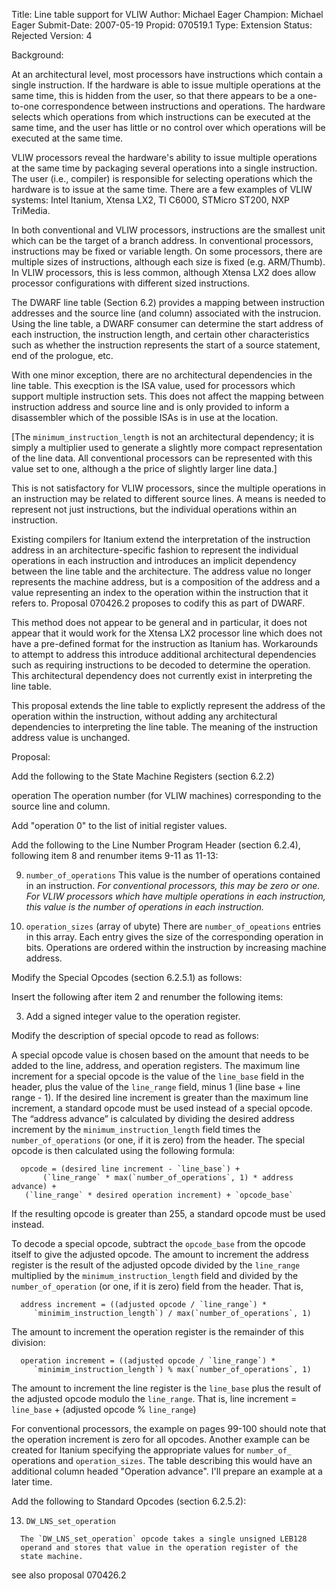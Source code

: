 Title:       Line table support for VLIW
Author:      Michael Eager
Champion:    Michael Eager
Submit-Date: 2007-05-19
Propid:      070519.1
Type:        Extension
Status:      Rejected
Version:     4

Background:

At an architectural level, most processors have instructions which contain
a single instruction.  If the hardware is able to issue multiple operations
at the same time, this is hidden from the user, so that there appears to be
a one-to-one correspondence between instructions and operations.  The 
hardware selects which operations from which instructions can be executed
at the same time, and the user has little or no control over which operations 
will be executed at the same time.

VLIW processors reveal the hardware's ability to issue multiple operations
at the same time by packaging several operations into a single instruction.
The user (i.e., compiler) is responsible for selecting operations which 
the hardware is to issue at the same time.  There are a few examples of 
VLIW systems: Intel Itanium, Xtensa LX2, TI C6000, STMicro ST200, NXP TriMedia.

In both conventional and VLIW processors, instructions are the smallest
unit which can be the target of a branch address.  In conventional processors,
instructions may be fixed or variable length.  On some processors, there are
multiple sizes of instructions, although each size is fixed (e.g. ARM/Thumb). 
In VLIW processors, this is less common, although Xtensa LX2 does allow 
processor configurations with different sized instructions. 

The DWARF line table (Section 6.2) provides a mapping between instruction
addresses and the source line (and column) associated with the instrucion.
Using the line table, a DWARF consumer can determine the start address of
each instruction, the instruction length, and certain other characteristics
such as whether the instruction represents the start of a source statement,
end of the prologue, etc.  

With one minor exception, there are no architectural dependencies in the 
line table.  This execption is the ISA value, used for processors which 
support multiple instruction sets.  This does not affect the mapping between
instruction address and source line and is only provided to inform a
disassembler which of the possible ISAs is in use at the location.  

[The `minimum_instruction_length` is not an architectural dependency; it is
simply a multiplier used to generate a slightly more compact representation of
the line data.  All conventional processors can be represented with this
value set to one, although a the price of slightly larger line data.]

This is not satisfactory for VLIW processors, since the multiple operations
in an instruction may be related to different source lines.  A means is
needed to represent not just instructions, but the individual operations
within an instruction.

Existing compilers for Itanium extend the interpretation of the instruction 
address in an architecture-specific fashion to represent the individual 
operations in each instruction and introduces an implicit dependency between 
the line table and the architecture.  The address value no longer represents
the machine address, but is a composition of the address and a value 
representing an index to the operation within the instruction that it refers to.
Proposal 070426.2 proposes to codify this as part of DWARF.  

This method does not appear to be general and in particular, it does not
appear that it would work for the Xtensa LX2 processor line which does not
have a pre-defined format for the instruction as Itanium has.   Workarounds
to attempt to address this introduce additional architectural dependencies 
such as requiring instructions to be decoded to determine the operation.  This
architectural dependency does not currently exist in interpreting the line 
table.

This proposal extends the line table to explictly represent the address
of the operation within the instruction, without adding any architectural 
dependencies to interpreting the line table.  The meaning of the instruction
address value is unchanged.  

Proposal:

Add the following to the State Machine Registers (section 6.2.2)

  operation    The operation number (for VLIW machines) corresponding
               to the source line and column. 

  Add "operation 0" to the list of initial register values.  

Add the following to the Line Number Program Header (section 6.2.4), 
following item 8 and renumber items 9-11 as 11-13:

  9.  `number_of_operations`
      This value is the number of operations contained in an instruction.
      *For conventional processors, this may be zero or one.  For VLIW
      processors which have multiple operations in each instruction, this
      value is the number of operations in each instruction.*

  10. `operation_sizes` (array of ubyte)
      There are `number_of_opeations` entries in this array.  Each entry 
      gives the size of the corresponding operation in bits.  Operations
      are ordered within the instruction by increasing machine address.  

Modify the Special Opcodes (section 6.2.5.1) as follows:

  Insert the following after item 2 and renumber the following items:

  3.  Add a signed integer value to the operation register.

Modify the description of special opcode to read as follows:

   A special opcode value is chosen based on the amount that needs to 
   be added to the line, address, and operation registers.  The maximum 
   line increment for a special opcode is the value of the `line_base` field 
   in the header, plus the value of the `line_range` field, minus 1 (line 
   base + line range - 1). If the desired line increment is greater than 
   the maximum line increment, a standard opcode must be used instead 
   of a special opcode. The “address advance” is calculated by dividing 
   the desired address increment by the `minimum_instruction_length` field 
   times the `number_of_operations` (or one, if it is zero) from the header. 
   The special opcode is then calculated using the following formula:

      opcode = (desired line increment - `line_base`) +
           (`line_range` * max(`number_of_operations`, 1) * address advance) + 
       (`line_range` * desired operation increment) + `opcode_base`

   If the resulting opcode is greater than 255, a standard opcode must be 
   used instead.

   To decode a special opcode, subtract the `opcode_base` from the opcode 
   itself to give the adjusted opcode. The amount to increment the address 
   register is the result of the adjusted opcode divided by the `line_range` 
   multiplied by the `minimum_instruction_length` field and divided by the 
   `number_of_operation` (or one, if it is zero) field from the header. That is,
   
      address increment = ((adjusted opcode / `line_range`) * 
         `minimim_instruction_length`) / max(`number_of_operations`, 1)

   The amount to increment the operation register is the remainder of
   this division:

      operation increment = ((adjusted opcode / `line_range`) * 
         `minimim_instruction_length`) % max(`number_of_operations`, 1)

   The amount to increment the line register is the `line_base` plus the 
   result of the adjusted opcode modulo the `line_range`. That is,
   line increment = `line_base` + (adjusted opcode % `line_range`)

For conventional processors, the example on pages 99-100 should note that
the operation increment is zero for all opcodes.  Another example can 
be created for Itanium specifying the appropriate values for `number_of_`
operations and `operation_sizes`.  The table describing this would have 
an additional column headed "Operation advance".  I'll prepare an 
example at a later time.  

Add the following to Standard Opcodes (section 6.2.5.2):

   13.  `DW_LNS_set_operation`

      The `DW_LNS_set_operation` opcode takes a single unsigned LEB128
      operand and stores that value in the operation register of the 
      state machine. 

 
see also proposal 070426.2
